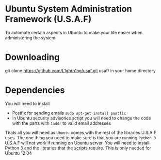 # Ubuntu System Administration Framework (U.S.A.F)

To automate certain aspects in Ubuntu to make your life easier when administering the system


# Downloading

git clone https://github.com/L1ghtn1ng/usaf.git  usaf/ in your home directory


# Dependencies

You will need to install 

* Postfix for sending emails ```sudo apt-get install postfix```
* In Ubuntu security advisories script you will need to change the code with the parts with ```taddr```
  to valid email addresses

Thats all you will need as ```Ubuntu``` comes with the rest of the libraries U.S.A.F uses. The one thing you need to make sure
is that you are running ```Python 3``` U.S.A.F will not work if running on Ubuntu server. You will need to install
Python 3 and the libraries that the scripts require. This is only needed for Ubuntu 12.04
